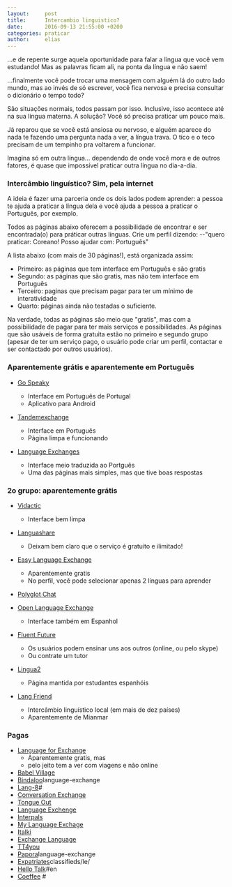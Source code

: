 ```yaml
---
layout:     post
title:      Intercambio linguistico?
date:       2016-09-13 21:55:00 +0200
categories: praticar
author:     elias
---
```


...e de repente surge aquela oportunidade para falar a língua que você vem estudando!
Mas as palavras ficam ali, na ponta da língua e não saem!

...finalmente você pode trocar uma mensagem com alguém lá do outro lado mundo, mas ao 
invés de só escrever, você fica nervosa e precisa consultar o dicionário o tempo todo?

São situações normais, todos passam por isso. Inclusive, isso acontece até na sua 
língua materna. A solução? Você só precisa praticar um pouco mais.

Já reparou que se você está ansiosa ou nervoso, e alguém aparece do nada te fazendo
uma pergunta nada a ver, a língua trava. O tico e o teco precisam de um tempinho pra
voltarem a funcionar.

Imagina só em outra língua... dependendo de onde você mora e de outros fatores, 
é quase que impossível praticar outra língua no dia-a-dia.

### Intercâmbio linguístico? Sim, pela internet

A ideia é fazer uma parceria onde os dois lados podem aprender: a pessoa te ajuda
a praticar a língua dela e você ajuda a pessoa a praticar o Português, por exemplo.

Todos as páginas abaixo oferecem a possibilidade de encontrar e ser encontrada(o) para
práticar outras línguas.
Crie um perfil dizendo:
--"quero praticar: Coreano! Posso ajudar com: Português"

A lista abaixo (com mais de 30 páginas!), está organizada assim:

- Primeiro: as páginas que tem interface em Português e são gratis
- Segundo:  as páginas que são gratis, mas não tem interface em Português
- Terceiro: paginas que precisam pagar para ter um mínimo de interatividade
- Quarto:   páginas ainda não testadas o suficiente.

Na verdade, todas as páginas são meio que "gratis", mas com a possibilidade de 
pagar para ter mais serviços e possibilidades. 
As páginas que são usáveis de forma gratuita estão no primeiro e segundo grupo (apesar
de ter um serviço pago, o usuário pode criar um perfil, contactar e ser contactado por
outros usuários).

 
### Aparentemente grátis e aparentemente em Português

* [Go Speaky](https://www.gospeaky.com/)
	- Interface em Português de Portugal
	- Aplicativo para Android

* [Tandemexchange](https://tandemexchange.com/)
	- Interface em Português
	- Página limpa e funcionando

* [Language Exchanges](http://www.language-exchanges.org/)
	- Interface meio traduzida ao Portguês
	- Uma das páginas mais simples, mas que tive boas respostas


### 2o grupo: aparentemente grátis

* [Vidactic](http://www.vidactic.com/)
	- Interface bem limpa

* [Languashare](http://languageshare.net/)
	- Deixam bem claro que o serviço é gratuito e ilimitado!

* [Easy Language Exchange](http://www.easylanguageexchange.com/)
	- Aparentemente gratis
	- No perfil, você pode selecionar apenas 2 línguas para aprender

* [Polyglot Chat](http://www.polyglot-chat.com/)  

* [Open Language Exchange](http://en.openlanguageexchange.com/)
	- Interface também em Espanhol	

* [Fluent Future](http://www.fluentfuture.com/)
	- Os usuários podem ensinar uns aos outros (online, ou pelo skype)
	- Ou contrate um tutor

* [Lingua2](http://www.lingua2.eu/)
	- Página mantida por estudantes espanhóis

* [Lang Friend](http://www.lang-friend.com/)
	- Intercâmbio linguístico local (em mais de dez países)
	- Aparentemente de Mianmar

### Pagas

* [Language for Exchange](http://www.languageforexchange.com/)
	- Aparentemente gratis, mas
	- pelo jeito tem a ver com viagens e não online
* [Babel Village](http://babelvillage.com/)
* [Bindaloo](https://en.bindaloo.com/)language-exchange
* [Lang-8](http://lang-8.com/)#
* [Conversation Exchange](http://www.conversationexchange.com/)
* [Tongue Out](http://tongueout.net/)
* [Language Exchenge](http://www.languageexchange.eu/)
* [Interpals](http://www.interpals.net/)
* [My Language Exchage](http://www.mylanguageexchange.com)
* [Italki](http://www.italki.com)
* [Exchange Language](http://www.exchangealanguage.com/)
* [TT4you](https://www.tt4you.com/)
* [Papora](http://www.papora.com/)language-exchange
* [Expatriates](http://www.expatriates.com/)classifieds/le/
* [Hello Talk](http://www.hellotalk.com/)#en
* [Coeffee](http://en.coeffee.com/) #


